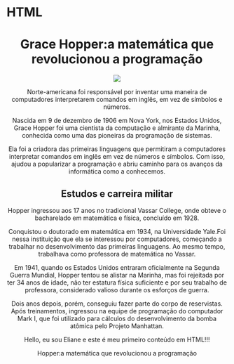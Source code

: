 # HTML
<!Doctype html>
<html>
<head>
    <link rel="shortcut icon" href="C:\Users\elian\Downloads\ELASNATEC06.ico" type="image/x-icon">

  <center><title>ElasnaTec-Turma 06  -Grace Hopper:a matemática que revolucionou a programação </title>

</head>
<body>
 <h1>Grace Hopper:a matemática que revolucionou a programação</h1>
<img src = "Grace_Hopper.jpg">

  <center> <p>Norte-americana foi responsável por inventar uma maneira de computadores interpretarem comandos em inglês, em vez de símbolos e números.</p>

<center><p>Nascida em 9 de dezembro de 1906 em Nova York, nos Estados Unidos, Grace Hopper foi uma cientista da computação e almirante da Marinha, conhecida como uma das pioneiras da programação de sistemas.</p>

<center><p>Ela foi a criadora das primeiras linguagens que permitiram a computadores interpretar comandos em inglês em vez de números e símbolos. Com isso, ajudou a popularizar a programação e abriu caminho para os avanços da informática como a conhecemos.</p>

   <center><h2>Estudos e carreira militar</h2>

<center><p>Hopper ingressou aos 17 anos no tradicional Vassar College, onde obteve o bacharelado em matemática e física, concluído em 1928.</p>

<center><p>Conquistou o doutorado em matemática em 1934, na Universidade Yale.Foi nessa instituição que ela se interessou por computadores, começando a trabalhar no desenvolvimento das primeiras linguagens. Ao mesmo tempo, trabalhava como professora de matemática no Vassar.

<center><p>Em 1941, quando os Estados Unidos entraram oficialmente na Segunda Guerra Mundial, Hopper tentou se alistar na Marinha, mas foi rejeitada por ter 34 anos de idade, não ter estatura física suficiente e por seu trabalho de professora, considerado valioso durante os esforços de guerra.</p>
<center><p>Dois anos depois, porém, conseguiu fazer parte do corpo de reservistas. Após treinamentos, ingressou na equipe de programação do computador Mark I, que foi utilizado para cálculos do desenvolvimento da bomba atômica pelo Projeto Manhattan.</p>

   <p>Hello, eu sou Eliane e este é meu primeiro conteúdo em HTML!!!</p>
   </body>
</html> Hopper:a matemática que revolucionou a programação
